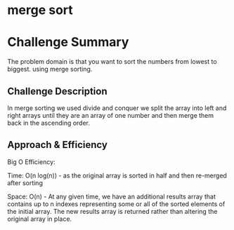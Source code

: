 # merge sort 
# Challenge Summary
<!-- Short summary or background information -->
The problem domain  is that  you want to sort the numbers from lowest to biggest. using merge sorting.

## Challenge Description
<!-- Description of the challenge -->
In merge sorting  we used divide and conquer we split the array into left and right arrays until they are an array of one number and then merge them back in the ascending order.

## Approach & Efficiency
<!-- What approach did you take? Why? What is the Big O space/time for this approach? -->

Big O Efficiency:  

Time: O(n log(n)) - as the original array is sorted in half and then re-merged after sorting

Space: O(n) - At any given time, we have an additional results array that contains up to n indexes representing some or all of the sorted elements of the initial array.  The new results array is returned rather than altering the original array in place.
